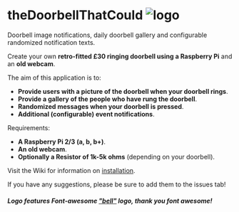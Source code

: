 # theDoorbellThatCould   ![logo](https://i.imgur.com/aGICZEF.png)
 

  Doorbell image notifications, daily doorbell gallery and configurable randomized notification texts.

Create your own **retro-fitted £30 ringing doorbell using a Raspberry Pi** and an **old webcam**.

The aim of this application is to:
- **Provide users with a picture of the doorbell when your doorbell rings**.
- **Provide a gallery of the people who have rung the doorbell**.
- **Randomized messages when your doorbell is pressed**.
- **Additional (configurable) event notifications**.

Requirements:
- **A Raspberry Pi 2/3 (a, b, b+)**.
- **An old webcam**.
- **Optionally a Resistor of 1k-5k ohms** (depending on your doorbell).

Visit the Wiki for information on [installation](https://github.com/couldbejake/theDoorbellThatCould/wiki/).

If you have any suggestions, please be sure to add them to the issues tab!

 ##### Logo features Font-awesome ["bell"](https://github.com/couldbejake/theDoorbellThatCould/wiki/) logo, thank you font awesome!

